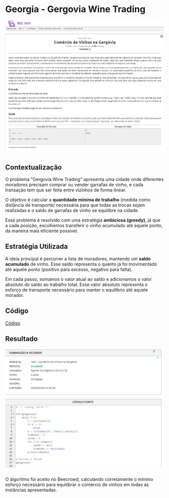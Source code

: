 # Georgia - Gergovia Wine Trading

![georgia_question](../../assets/siege_of_leningrad/georgia_question.png)

## Contextualização

O problema "Gergovia Wine Trading" apresenta uma cidade onde diferentes moradores precisam comprar ou vender garrafas de vinho, e cada transação tem que ser feita entre vizinhos de forma linear.

O objetivo é calcular a **quantidade mínima de trabalho** (medida como distância de transporte) necessária para que todas as trocas sejam realizadas e o saldo de garrafas de vinho se equilibre na cidade.

Esse problema é resolvido com uma estratégia **ambiciosa (greedy)**, já que a cada posição, escolhemos transferir o vinho acumulado até aquele ponto, da maneira mais eficiente possível.

## Estratégia Utilizada

A ideia principal é percorrer a lista de moradores, mantendo um **saldo acumulado** de vinho. Esse saldo representa o quanto já foi movimentado até aquele ponto (positivo para excesso, negativo para falta).

Em cada passo, somamos o valor atual ao saldo e adicionamos o valor absoluto do saldo ao trabalho total. Esse valor absoluto representa o esforço de transporte necessário para manter o equilíbrio até aquele morador.

## Código

[Código](Greed/beecrowd-2345-gergovia/gergovia.py)

## Resultado

![georgia_accepted](../../assets/siege_of_leningrad/georgia_accepted.png)

O algoritmo foi aceito no Beecrowd, calculando corretamente o mínimo esforço necessário para equilibrar o comércio de vinhos em todas as instâncias apresentadas.
